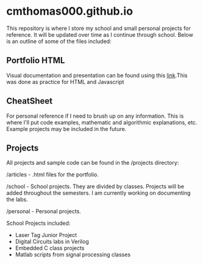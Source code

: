 # cmthomas000.github.io


This repository is where I store my school and small personal projects for reference.  It will be updated over time as I continue through school.  Below is an outline of some of the files included:

## Portfolio HTML 

Visual documentation and presentation can be found using this [link](https://coltthomas.github.io/index).This was done as practice for HTML and Javascript

## CheatSheet

For personal reference if I need to brush up on any information. This is where I'll put code examples, mathematic and algorithmic explanations, etc. Example projects may be included in the future.

## Projects 

All projects and sample code can be found in the /projects directory:

/articles - .html files for the portfolio.

/school - School projects.  They are divided by classes.  Projects will be added throughout the semesters.  I am currently working on documenting the labs.

/personal - Personal projects. 


School Projects included:
- Laser Tag Junior Project
- Digital Circuits labs in Verilog
- Embedded C class projects
- Matlab scripts from signal processing classes
